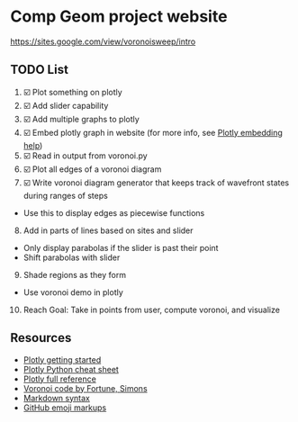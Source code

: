 # Comp Geom project website
https://sites.google.com/view/voronoisweep/intro

## TODO List
1. :ballot_box_with_check: Plot something on plotly
2. :ballot_box_with_check: Add slider capability
3. :ballot_box_with_check: Add multiple graphs to plotly
4. :ballot_box_with_check: Embed plotly graph in website (for more info, see [Plotly embedding help](https://help.plot.ly/embed-graphs-in-websites/))
5. :ballot_box_with_check: Read in output from voronoi.py
6. :ballot_box_with_check: Plot all edges of a voronoi diagram
7. :ballot_box_with_check: Write voronoi diagram generator that keeps track of wavefront states during ranges of steps
  * Use this to display edges as piecewise functions
8. Add in parts of lines based on sites and slider
  * Only display parabolas if the slider is past their point
  * Shift parabolas with slider
9. Shade regions as they form
  * Use voronoi demo in plotly
10. Reach Goal: Take in points from user, compute voronoi, and visualize

## Resources
* [Plotly getting started](https://plot.ly/python/getting-started/)
* [Plotly Python cheat sheet](https://images.plot.ly/plotly-documentation/images/python_cheat_sheet.pdf)
* [Plotly full reference](https://plot.ly/python/reference/)
* [Voronoi code by Fortune, Simons](https://svn.osgeo.org/qgis/trunk/qgis/python/plugins/fTools/tools/voronoi.py)
* [Markdown syntax](https://confluence.atlassian.com/bitbucketserver/markdown-syntax-guide-776639995.html)
* [GitHub emoji markups](https://gist.github.com/rxaviers/7360908)
